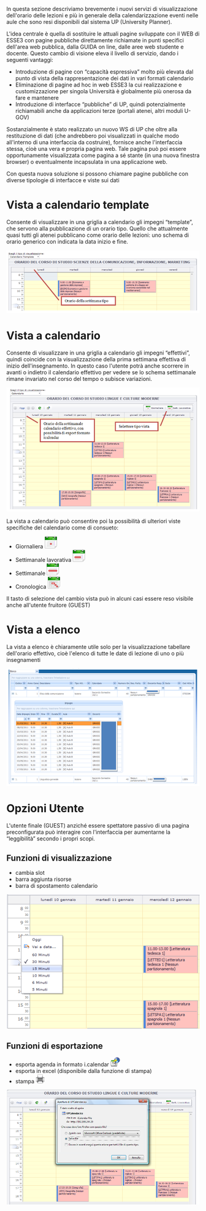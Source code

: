﻿

In questa sezione descriviamo brevemente i nuovi servizi di visualizzazione dell'orario delle lezioni e più in generale della calendarizzazione eventi nelle aule che sono resi disponibili dal sistema UP (University Planner).

L'idea centrale è quella di sostituire le attuali pagine sviluppate con il WEB di ESSE3 con pagine pubbliche direttamente richiamate in punti specifici dell'area web pubblica, dalla GUIDA on line, dalle aree web studente e docente. Questo cambio di visione eleva il livello di servizio, dando i seguenti vantaggi:

  *  Introduzione di pagine con “capacità espressiva” molto più elevata dal punto di vista della rappresentazione dei dati in vari formati calendario 
  *  Eliminazione di pagine ad hoc in web ESSE3 la cui realizzazione e customizzazione per singola Università è globalmente più onerosa da fare e mantenere
  *  Introduzione di interfacce “pubbliche” di UP, quindi potenzialmente richiamabili anche da applicazioni terze (portali atenei, altri moduli U-GOV)

Sostanzialmente è stato realizzato un nuovo WS di UP che oltre alla restituzione di dati (che andrebbero poi visualizzati in qualche modo all'interno di una interfaccia da costruire), fornisce anche l'interfaccia stessa, cioè una vera e propria pagina web. Tale pagina può poi essere opportunamente visualizzata come pagina a sé stante (in una nuova finestra browser) o eventualmente incapsulata in una applicazione web.

Con questa nuova soluzione si possono chiamare pagine pubbliche con diverse tipologie di interfacce e viste sui dati

# Vista a calendario template
Consente di visualizzare in una griglia a calendario gli impegni “template”, che servono alla pubblicazione di un orario tipo. Quello che attualmente  quasi tutti gli atenei pubblicano come orario delle lezioni: uno schema di orario generico con indicata la data inizio e fine.

![](uploads/images/up_web_publ_2012-03-20_1558.png)

# Vista a calendario
Consente di visualizzare in una griglia a calendario gli impegni “effettivi”, quindi coincide con la visualizzazione della prima settimana effettiva di inizio dell'insegnamento. In questo caso l'utente potrà anche scorrere in avanti o indietro il calendario effettivo per  vedere se lo schema settimanale rimane invariato nel corso del tempo o subisce variazioni.

![](uploads/images/up_web_publ_2012-03-20_1602.png)

La vista a calendario può consentire poi la possibilità di ulteriori viste specifiche del calendario come di consueto:
  *  Giornaliera ![](uploads/images/calendar_day32x32.png)
  *  Settimanale lavorativa ![](uploads/images/calendar_workweek32x32.png)
  *  Settimanale ![](uploads/images/calendar_week32x32.png)
  *  Cronologica ![](uploads/images/calendar_timeline32x32.png)

Il tasto di selezione del cambio vista può in alcuni casi essere reso visibile anche all'utente fruitore (GUEST)

# Vista a elenco
La vista a elenco è chiaramente utile solo per la visualizzazione tabellare dell'orario effettivo, cioè l'elenco di tutte le date di lezione di uno o più insegnamenti

![](uploads/images/up_web_publ_2012-03-20_1603.png)


# Opzioni Utente
L'utente finale (GUEST) anziché essere spettatore passivo di una pagina preconfigurata può interagire con l'interfaccia per aumentarne la “leggibilità” secondo i propri scopi.

## Funzioni di visualizzazione
  *  cambia slot
  *  barra aggiunta risorse
  *  barra di spostamento calendario

![](uploads/images/up_web_publ_2012-03-20_1605.png)

## Funzioni di esportazione
  *  esporta agenda in formato i.calendar ![](uploads/images/export_icalend24x24.png)
  *  esporta in excel (disponibile dalla funzione di stampa)
  *  stampa ![](uploads/images/print24x24.png)

![](uploads/images/up_web_publ_2012-03-20_1616.png)


